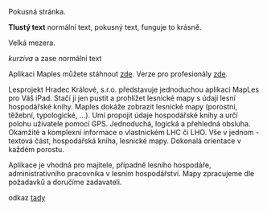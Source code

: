 Pokusná stránka.

**Tlustý text** normální text, pokusný text, funguje to krásně.

Velká mezera.

*kurzíva* a zase normální text


Aplikaci Maples můžete stáhnout [zde](https://apps.apple.com/cz/app/maples/id584746483). Verze pro profesionály [zde](https://apps.apple.com/cz/app/maples-pro/id1305006165).


Lesprojekt Hradec Králové, s.r.o. představuje jednoduchou aplikaci MapLes pro Váš iPad. Stačí ji jen pustit a prohlížet lesnické mapy s údaji lesní hospodářské knihy. Maples dokáže zobrazit lesnické mapy (porostní, těžební, typologické, ...). Umí propojit údaje hospodářské knihy a určí polohu uživatele pomocí GPS. Jednoduchá, logická a přehledná obsluha. Okamžité a komplexní informace o vlastnickém LHC či LHO. Vše v jednom - textová část, hospodářská kniha, lesnické mapy. Dokonalá orientace v každém porostu.

Aplikace je vhodná pro majitele, případně lesního hospodáře, administrativního pracovníka v lesním hospodářství. Mapy zpracujeme dle požadavků a doručíme zadavateli.



odkaz [tady](https://lesprojekthk-my.sharepoint.com/:x:/g/personal/chobola_lesprojekthk_cz/EfE9tBS8TfhBjwoR3Yh_4AcBg2AVWG1qKzLB2rSTtY42qQ?e=btheJp)
